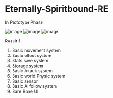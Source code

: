 # Eternally-Spiritbound-RE
 
In Prototype Phase 

![image](https://github.com/IAFahim/Eternally-Spiritbound-RE/assets/63500913/0d56e41a-fc2c-40fd-b34e-afade91f1ea4)
![image](https://github.com/IAFahim/Eternally-Spiritbound-RE/assets/63500913/188f6f87-15cf-4f6d-a1dc-0971a7c61de7)
![image](https://github.com/IAFahim/Eternally-Spiritbound-RE/assets/63500913/db8efc03-c731-4e0d-a4d6-a8f4cf11baaf)



Result 1
1. Basic movement system
2. Basic effect system
3. Stats save system
4. Storage system
5. Basic Attack system
6. Basic world Physic system
7. Basic sensor
8. Basic AI follow system
9. Bare Bone UI

